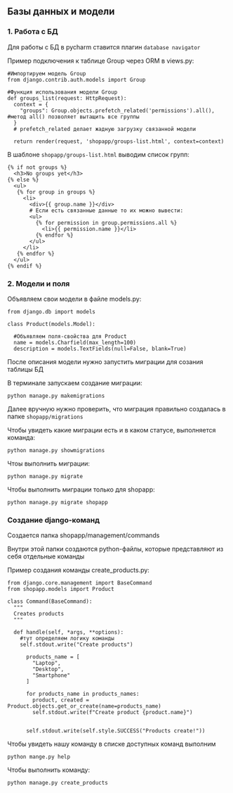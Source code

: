## Базы данных и модели

### 1. Работа с БД

Для работы с БД в pycharm ставится плагин ```database navigator```

Пример подключения к таблице Group через ORM в views.py:

```
#Импортируем модель Group
from django.contrib.auth.models import Group

#Функция использования модели Group
def groups_list(request: HttpRequest):
  context = {
    "groups": Group.objects.prefetch_related('permissions').all(), #метод all() позволяет вытащить все группы
  }
  # prefetch_related делает жадную загрузку связанной модели

  return render(request, 'shopapp/groups-list.html', context=context)

```

В шаблоне ```shopapp/groups-list.html``` выводим список групп:

```
{% if not groups %}
  <h3>No groups yet</h3>
{% else %}
  <ul>
   {% for group in groups %}
     <li>
       <div>{{ group.name }}</div>
       # Если есть связанные данные то их можно вывести:
       <ul>
         {% for permission in group.permissions.all %}
           <li>{{ permission.name }}</li>
         {% endfor %}
       </ul>
     </li>
   {% endfor %}
  </ul>
{% endif %}

```

### 2. Модели и поля

Объявляем свои модели в файле models.py:

```
from django.db import models

class Product(models.Model):
  
  #Объявляем поля-свойства для Product
  name = models.Charfield(max_length=100)
  description = models.TextFields(null=False, blank=True)

```

После описания модели нужно запустить миграции для созания таблицы БД

В терминале запускаем создание миграции:

```
python manage.py makemigrations

```

Далее вручную нужно проверить, что миграция правильно создалась в папке ```shopapp/migrations```

Чтобы увидеть какие миграции есть и в каком статусе, выполняется команда:

```
python manage.py showmigrations

```

Чтоы выполнить миграции:

```
python manage.py migrate

```
Чтобы выполнить миграции только для shopapp:

```
python manage.py migrate shopapp

```

### Создание django-команд

Создается папка shopapp/management/commands

Внутри этой папки создаются python-файлы, которые представляют из себя отдельные команды

Пример создания команды create_products.py:

```
from django.core.management import BaseCommand
from shopapp.models import Product

class Command(BaseCommand):
  """
  Creates products
  """
  
  def handle(self, *args, **options):
    #тут определяем логику команды
    self.stdout.write("Create products")

      products_name = [
        "Laptop",
        "Desktop",
        "Smartphone"
      ]

      for products_name in products_names:
        product, created = Product.objects.get_or_create(name=products_name)
        self.stdout.write(f"Create product {product.name}")


      self.stdout.write(self.style.SUCCESS("Products create!"))
```

Чтобы увидеть нашу команду в списке доступных команд выполним

```
python mange.py help

```

Чтобы выполнить команду:

```
python manage.py create_products

```

